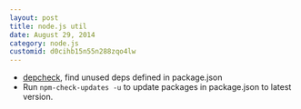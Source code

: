 ```yaml
---
layout: post
title: node.js util
date: August 29, 2014
category: node.js
customid: d0cihb15n55n288zqo4lw
---
```


* [depcheck](https://www.npmjs.org/package/depcheck), find unused deps defined in package.json
* Run `npm-check-updates -u` to update packages in package.json to latest version.
